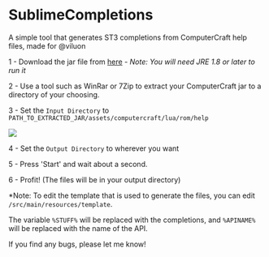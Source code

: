 # SublimeCompletions

A simple tool that generates ST3 completions from ComputerCraft help files, made for @viluon

1 - Download the jar file from [here](https://www.dropbox.com/s/epsxnh5yrrwmftc/ST3_completions_v0.7.1.jar?dl=1) - *Note: You will need JRE 1.8 or later to run it*

2 - Use a tool such as WinRar or 7Zip to extract your ComputerCraft jar to a directory of your choosing.

3 - Set the `Input Directory` to `PATH_TO_EXTRACTED_JAR/assets/computercraft/lua/rom/help`

![](http://i.imgur.com/7UHsDO4.png)

4 - Set the `Output Directory` to wherever you want

5 - Press 'Start' and wait about a second.

6 - Profit! (The files will be in your output directory)

*Note: To edit the template that is used to generate the files, you can edit `/src/main/resources/template`.

The variable `%STUFF%` will be replaced with the completions, and `%APINAME%` will be replaced with the name of the API.

If you find any bugs, please let me know!
